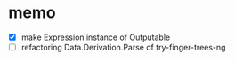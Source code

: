 memo
====

* [x] make Expression instance of Outputable
* [ ] refactoring Data.Derivation.Parse of try-finger-trees-ng
